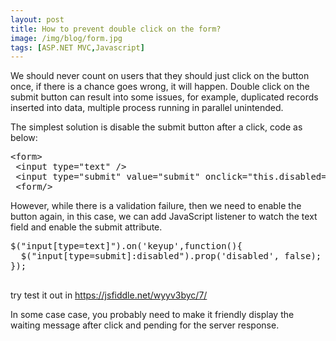 ```yaml
---
layout: post
title: How to prevent double click on the form?
image: /img/blog/form.jpg
tags: [ASP.NET MVC,Javascript]
---
```

<p>We should never count on users that they should just click on the button once, if there is a chance goes wrong, it will happen. Double click on the submit button can result into some issues, for example, duplicated records inserted into data, multiple process running in parallel unintended.</p>
<p>The simplest solution is disable the submit button after a click, code as below:</p>
<pre class="default prettyprint prettyprinted">&lt;form&gt;<br /> &lt;input type="text" /&gt;<br /> &lt;input type="submit" value="submit" onclick="this.disabled=true;"&gt;<br /> &lt;form/&gt;
</pre>
<p>However, while there is a validation failure, then we need to enable the button again, in this case, we can add JavaScript listener to watch the text field and enable the submit attribute.</p>
<pre>$("input[type=text]").on('keyup',function(){
  $("input[type=submit]:disabled").prop('disabled', false);
});

</pre>
<p>try test it out in <a href="https://jsfiddle.net/wyyv3byc/7/">https://jsfiddle.net/wyyv3byc/7/</a></p>
<p>In some case case, you probably need to make it friendly display the waiting message after click and pending for the server response.</p>
<p> </p>